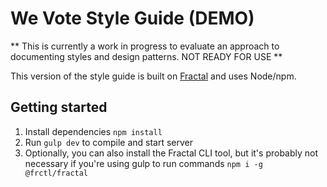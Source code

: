 # We Vote Style Guide (DEMO)

** This is currently a work in progress to evaluate an approach to documenting styles and design patterns. NOT READY FOR USE **

This version of the style guide is built on [Fractal](http://github.com/frctl/fractal) and uses Node/npm.


## Getting started

1. Install dependencies `npm install`
2. Run `gulp dev` to compile and start server
3. Optionally, you can also install the Fractal CLI tool, but it's probably not necessary if you're using gulp to run commands `npm i -g @frctl/fractal`